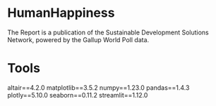 # HumanHappiness

The Report is a publication of the Sustainable Development Solutions Network, powered by the Gallup World Poll data.

# Tools

altair==4.2.0
matplotlib==3.5.2
numpy==1.23.0
pandas==1.4.3
plotly==5.10.0
seaborn==0.11.2
streamlit==1.12.0
